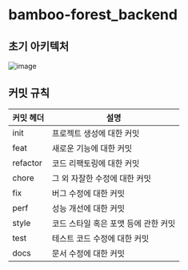 # bamboo-forest_backend
## 초기 아키텍처
![image](https://github.com/team-jung-ppo/bamboo-forest_backend/assets/118044367/eff21579-f0ff-43dd-b4b4-68399feffeee)

## 커밋 규칙
| 커밋 헤더 | 설명 |
| --- | --- |
| init | 프로젝트 생성에 대한 커밋 |
| feat | 새로운 기능에 대한 커밋 |
| refactor | 코드 리팩토링에 대한 커밋 |
| chore | 그 외 자잘한 수정에 대한 커밋 |
| fix | 버그 수정에 대한 커밋 |
| perf | 성능 개선에 대한 커밋 |
| style | 코드 스타일 혹은 포맷 등에 관한 커밋 |
| test | 테스트 코드 수정에 대한 커밋 |
| docs | 문서 수정에 대한 커밋 |
